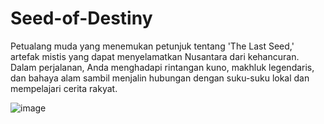 # Seed-of-Destiny
Petualang muda yang menemukan petunjuk tentang 'The Last Seed,' artefak mistis yang dapat menyelamatkan Nusantara dari kehancuran. Dalam perjalanan, Anda menghadapi rintangan kuno, makhluk legendaris, dan bahaya alam sambil menjalin hubungan dengan suku-suku lokal dan mempelajari cerita rakyat.

![image](https://github.com/user-attachments/assets/aa45646e-6e47-461c-948d-35b71bb2d9a7)

